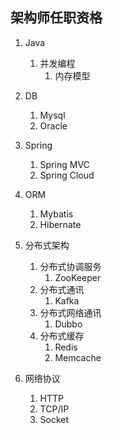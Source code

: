 ## 架构师任职资格

1. Java
    1. 并发编程
        1. 内存模型

2. DB
    1. Mysql
    2. Oracle

3. Spring
    1. Spring MVC
    2. Spring Cloud

4. ORM
    1. Mybatis
    2. Hibernate

5. 分布式架构
    1. 分布式协调服务
        1. ZooKeeper
    2. 分布式通讯
        1. Kafka
    3. 分布式网络通讯
        1. Dubbo
    4. 分布式缓存
        1. Redis
        2. Memcache

6. 网络协议
    1. HTTP
    2. TCP/IP
    3. Socket

